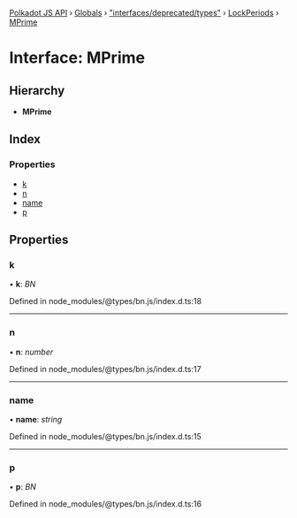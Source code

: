 [Polkadot JS API](../README.md) › [Globals](../globals.md) › ["interfaces/deprecated/types"](../modules/_interfaces_deprecated_types_.md) › [LockPeriods](_interfaces_deprecated_types_.lockperiods.md) › [MPrime](_interfaces_deprecated_types_.lockperiods.mprime.md)

# Interface: MPrime

## Hierarchy

* **MPrime**

## Index

### Properties

* [k](_interfaces_deprecated_types_.lockperiods.mprime.md#k)
* [n](_interfaces_deprecated_types_.lockperiods.mprime.md#n)
* [name](_interfaces_deprecated_types_.lockperiods.mprime.md#name)
* [p](_interfaces_deprecated_types_.lockperiods.mprime.md#p)

## Properties

###  k

• **k**: *BN*

Defined in node_modules/@types/bn.js/index.d.ts:18

___

###  n

• **n**: *number*

Defined in node_modules/@types/bn.js/index.d.ts:17

___

###  name

• **name**: *string*

Defined in node_modules/@types/bn.js/index.d.ts:15

___

###  p

• **p**: *BN*

Defined in node_modules/@types/bn.js/index.d.ts:16
